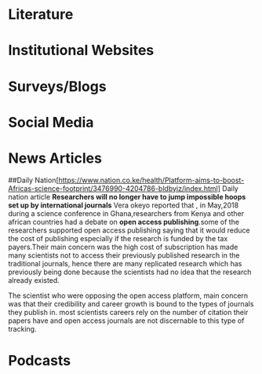 # Literature



# Institutional Websites



# Surveys/Blogs



# Social Media



# News Articles
##Daily Nation[https://www.nation.co.ke/health/Platform-aims-to-boost-Africas-science-footprint/3476990-4204786-bldbyiz/index.html]
Daily nation article **Researchers will no longer have to jump impossible hoops set up by international journals** Vera okeyo reported that , in May,2018 during a science conference in Ghana,researchers from Kenya and other african countries had a debate on **open access publishing**.some of the researchers supported open access publishing saying that it would  reduce the cost of publishing especially if the research is funded by the tax payers.Their main concern was the high cost of subscription has made many scientists not  to access their previously published research in the traditional journals, hence there are many replicated research which has previously being done because the scientists had no idea that the research already existed. 

The scientist who were opposing the open access platform, main concern was that their credibility and  career growth is bound to the types of journals they publish in. most scientists careers rely on the number  of citation their papers have  and open access journals are not discernable to this type of tracking.



# Podcasts
